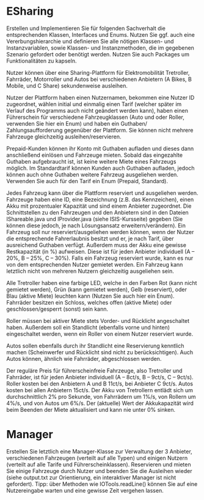 # ESharing 

Erstellen und Implementieren Sie für folgenden Sachverhalt die entsprechenden Klassen,
Interfaces und Enums. Nutzen Sie ggf. auch eine Vererbungshierarchie und definieren Sie alle
nötigen Klassen- und Instanzvariablen, sowie Klassen- und Instanzmethoden, die im
gegebenen Szenario gefordert oder benötigt werden. Nutzen Sie auch Packages um
Funktionalitäten zu kapseln.

Nutzer können über eine Sharing-Plattform für Elektromobilität Tretroller, Fahrräder,
Motorroller und Autos bei verschiedenen Anbietern (A Bikes, B Mobile, und C Share)
sekundenweise ausleihen.

Nutzer der Plattform haben einen Nutzernamen, bekommen eine Nutzer ID zugeordnet,
wählen initial und einmalig einen Tarif (welcher später im Verlauf des Programms auch nicht
geändert werden kann), haben einen Führerschein für verschiedene Fahrzeugklassen (Auto
und oder Roller, verwenden Sie hier ein Enum) und haben ein Guthaben/
Zahlungsaufforderung gegenüber der Plattform. Sie können nicht mehrere Fahrzeuge
gleichzeitig ausleihen/reservieren.

Prepaid-Kunden können ihr Konto mit Guthaben aufladen und dieses dann anschließend
einlösen und Fahrzeuge mieten. Sobald das eingezahlte Guthaben aufgebraucht ist, ist keine
weitere Miete eines Fahrzeugs möglich. Im Standardtarif können Kunden auch Guthaben
aufladen, jedoch können auch ohne Guthaben weitere Fahrzeug ausgeliehen werden.
Verwenden Sie auch für den Tarif ein Enum (Prepaid, Standard).

Jedes Fahrzeug kann über die Plattform reserviert und ausgeliehen werden. Fahrzeuge haben
eine ID, eine Bezeichnung (z.B. das Kennzeichen), einen Akku mit prozentualer Kapazität und
sind einem Anbieter zugeordnet. Die Schnittstellen zu den Fahrzeugen und den Anbietern
sind in den Dateien IShareable.java und IProvider.java (siehe ISIS-Kursseite) gegeben (Sie
können diese jedoch, je nach Lösungsansatz erweitern/verändern). Ein Fahrzeug soll nur
reserviert/ausgeliehen werden können, wenn der Nutzer die entsprechende Fahrerlaubnis
besitzt und er, je nach Tarif, über ausreichend Guthaben verfügt. Außerdem muss der Akku
eine gewisse Restkapazität (in %) aufweisen. Diese ist für jeden Anbieter individuell (A – 20%,
B – 25%, C – 30%). Falls ein Fahrzeug reserviert wurde, kann es nur von dem entsprechenden
Nutzer gemietet werden. Ein Fahrzeug kann letztlich nicht von mehreren Nutzern gleichzeitig
ausgeliehen sein.

Alle Tretroller haben eine farbige LED, welche in den Farben Rot (kann nicht gemietet
werden), Grün (kann gemietet werden), Gelb (reserviert), oder Blau (aktive Miete) leuchten
kann (Nutzen Sie auch hier ein Enum).
Fahrräder besitzen ein Schloss, welches offen (aktive Miete) oder geschlossen/gesperrt
(sonst) sein kann.

Roller müssen bei aktiver Miete stets Vorder- und Rücklicht angeschaltet haben. Außerdem
soll ein Standlicht (ebenfalls vorne und hinten) eingeschaltet werden, wenn ein Roller von
einem Nutzer reserviert wurde.

Autos sollen ebenfalls durch ihr Standlicht eine Reservierung kenntlich machen
(Scheinwerfer und Rücklicht sind nicht zu berücksichtigen). Auch Autos können, ähnlich wie
Fahrräder, abgeschlossen werden.

Der reguläre Preis für führerscheinfreie Fahrzeuge, also Tretroller und Fahrräder, ist für jeden
Anbieter individuell (A – 8ct/s, B – 9ct/s, C – 9ct/s). Roller kosten bei den Anbietern A und B
11ct/s, bei Anbieter C 9ct/s. Autos kosten bei allen Anbietern 15ct/s.
Der Akku von Tretrollern entlädt sich um durchschnittlich 2% pro Sekunde, von Fahrrädern
um 1%/s, von Rollern um 4%/s, und von Autos um 6%/s. Der (aktuelle) Wert der
Akkukapazität wird beim Beenden der Miete aktualisiert und kann nie unter 0% sinken.

# Manager
Erstellen Sie letztlich eine Manager-Klasse zur Verwaltung der 3 Anbieter, verschiedenen
Fahrzeugen (verteilt auf alle Typen) und einigen Nutzern (verteilt auf alle Tarife und
Führerscheinklassen). Reservieren und mieten Sie einige Fahrzeuge durch Nutzer und
beenden Sie die Ausleihen wieder (siehe output.txt zur Orientierung, ein interaktiver
Manager ist nicht gefordert). Tipp: über Methoden wie IOTools.readLine() können Sie auf
eine Nutzereingabe warten und eine gewisse Zeit vergehen lassen.
